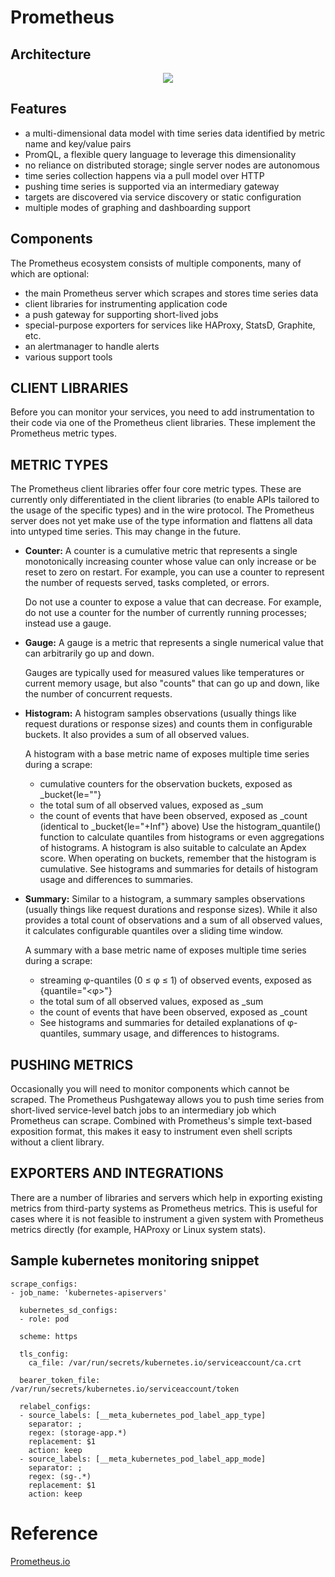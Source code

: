 # Prometheus
## Architecture
<p align="center">
  <img src="https://raw.githubusercontent.com/apurvabhandari/kubernetes/master/monitoring/prometheus_architecture.png">
</p>

## Features

- a multi-dimensional data model with time series data identified by metric name and key/value pairs
- PromQL, a flexible query language to leverage this dimensionality
- no reliance on distributed storage; single server nodes are autonomous
- time series collection happens via a pull model over HTTP
- pushing time series is supported via an intermediary gateway
- targets are discovered via service discovery or static configuration
- multiple modes of graphing and dashboarding support

## Components
The Prometheus ecosystem consists of multiple components, many of which are optional:

- the main Prometheus server which scrapes and stores time series data
- client libraries for instrumenting application code
- a push gateway for supporting short-lived jobs
- special-purpose exporters for services like HAProxy, StatsD, Graphite, etc.
- an alertmanager to handle alerts
- various support tools

## CLIENT LIBRARIES

Before you can monitor your services, you need to add instrumentation to their code via one of the Prometheus client libraries. These implement the Prometheus metric types.

## METRIC TYPES
The Prometheus client libraries offer four core metric types. These are currently only differentiated in the client libraries (to enable APIs tailored to the usage of the specific types) and in the wire protocol. The Prometheus server does not yet make use of the type information and flattens all data into untyped time series. This may change in the future.

- **Counter:** A counter is a cumulative metric that represents a single monotonically increasing counter whose value can only increase or be reset to zero on restart. For example, you can use a counter to represent the number of requests served, tasks completed, or errors.
  
  Do not use a counter to expose a value that can decrease. For example, do not use a counter for the number of currently running processes; instead use a gauge.
- **Gauge:** A gauge is a metric that represents a single numerical value that can arbitrarily go up and down.

  Gauges are typically used for measured values like temperatures or current memory usage, but also "counts" that can go up and down, like the number of concurrent requests.<br>
- **Histogram:** A histogram samples observations (usually things like request durations or response sizes) and counts them in configurable buckets. It also provides a sum of all observed values.

   A histogram with a base metric name of <basename> exposes multiple time series during a scrape:
  - cumulative counters for the observation buckets, exposed as <basename>_bucket{le="<upper inclusive bound>"}
  - the total sum of all observed values, exposed as <basename>_sum
  - the count of events that have been observed, exposed as <basename>_count (identical to <basename>_bucket{le="+Inf"} above)
  Use the histogram_quantile() function to calculate quantiles from histograms or even aggregations of histograms. A histogram is also suitable to calculate an Apdex score. When operating on buckets, remember that the histogram is cumulative. See histograms and summaries for details of histogram usage and differences to summaries.
- **Summary:** Similar to a histogram, a summary samples observations (usually things like request durations and response sizes). While it also provides a total count of observations and a sum of all observed values, it calculates configurable quantiles over a sliding time window.

   A summary with a base metric name of <basename> exposes multiple time series during a scrape:
  - streaming φ-quantiles (0 ≤ φ ≤ 1) of observed events, exposed as <basename>{quantile="<φ>"}
  - the total sum of all observed values, exposed as <basename>_sum
  - the count of events that have been observed, exposed as <basename>_count
  - See histograms and summaries for detailed explanations of φ-quantiles, summary usage, and differences to histograms.
 
## PUSHING METRICS
Occasionally you will need to monitor components which cannot be scraped. The Prometheus Pushgateway allows you to push time series from short-lived service-level batch jobs to an intermediary job which Prometheus can scrape. Combined with Prometheus's simple text-based exposition format, this makes it easy to instrument even shell scripts without a client library.

## EXPORTERS AND INTEGRATIONS
There are a number of libraries and servers which help in exporting existing metrics from third-party systems as Prometheus metrics. This is useful for cases where it is not feasible to instrument a given system with Prometheus metrics directly (for example, HAProxy or Linux system stats).

## Sample kubernetes monitoring snippet
```
scrape_configs:
- job_name: 'kubernetes-apiservers'

  kubernetes_sd_configs:
  - role: pod

  scheme: https

  tls_config:
    ca_file: /var/run/secrets/kubernetes.io/serviceaccount/ca.crt

  bearer_token_file: /var/run/secrets/kubernetes.io/serviceaccount/token

  relabel_configs:
  - source_labels: [__meta_kubernetes_pod_label_app_type]
    separator: ;
    regex: (storage-app.*)
    replacement: $1
    action: keep
  - source_labels: [__meta_kubernetes_pod_label_app_mode]
    separator: ;
    regex: (sg-.*)
    replacement: $1
    action: keep
```




# Reference 
[Prometheus.io](https://prometheus.io/)<br>
